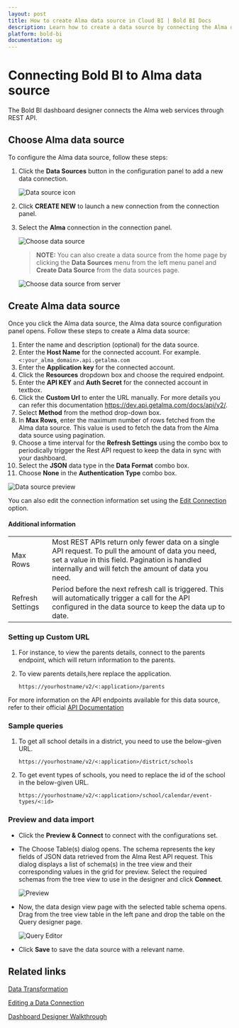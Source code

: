 ```yaml
---
layout: post
title: How to create Alma data source in Cloud BI | Bold BI Docs
description: Learn how to create a data source by connecting the Alma data through its REST API endpoint in Dashboard Designer with the Bold BI Cloud application.
platform: bold-bi
documentation: ug
---
```


# Connecting Bold BI to Alma data source
The Bold BI dashboard designer connects the Alma web services through REST API.

## Choose Alma data source

To configure the Alma data source, follow these steps:
1. Click the **Data Sources** button in the configuration panel to add a new data connection.

   ![Data source icon](/static/assets/working-with-datasource/data-connectors/images/common/DataSourcesIcon.png)
   
2. Click **CREATE NEW** to launch a new connection from the connection panel.
3. Select the **Alma** connection in the connection panel.

   ![Choose data source](/static/assets/working-with-datasource/data-connectors/images/Alma/Almapng.png)

   > **NOTE:** You can also create a data source from the home page by clicking the **Data Sources** menu from the left menu panel and **Create Data Source** from the data sources page.

   ![Choose data source from server](/static/assets/working-with-datasource/data-connectors/images/Alma/AlmaDS_server.png)

## Create Alma data source
Once you click the Alma data source, the Alma data source configuration panel opens. Follow these steps to create a Alma data source:
1.  Enter the name and description (optional) for the data source.
2.  Enter the **Host Name** for the connected account. For example. `<:your_alma_domain>.api.getalma.com`
3.  Enter the **Application key** for the connected account.
4.  Click the **Resources** dropdown box and choose the required endpoint.
5.  Enter the **API KEY** and **Auth Secret** for the connected account in textbox.
6.  Click the **Custom Url** to enter the URL manually. For more details you  can refer this documentation https://dev.api.getalma.com/docs/api/v2/.
7.  Select **Method** from the method drop-down box.
8.  In **Max Rows**, enter the maximum number of rows fetched from the Alma data source. This value is used to fetch the data from the Alma data source using pagination.
9.  Choose a time interval for the **Refresh Settings** using the combo box to periodically trigger the Rest API request to keep the data in sync with your dashboard.
10. Select the **JSON** data type in the **Data Format** combo box.
11. Choose **None** in the **Authentication Type** combo box.  

 ![Data source preview](/static/assets/working-with-datasource/data-connectors/images/Alma/AlmaDS.png)  

You can also edit the connection information set using the  [Edit Connection](/working-with-data-source/editing-a-data-connection/) option.

#### Additional information
<table width="600">
<tr>
<td>
Max Rows
</td>
<td>
Most REST APIs return only fewer data on a single API request. To pull the amount of data you need, set a value in this field.  
Pagination is handled internally and will fetch the amount of data you need.
</td>
</tr>
<tr>
<td>
Refresh Settings
</td>
<td>
Period before the next refresh call is triggered. This will automatically trigger a call for the API configured in the data source to keep the data up to date.
</td>
</tr>
</table>

### Setting up Custom URL
1. For instance, to view the parents details, connect to the parents endpoint, which will return information to the parents.  
2. To view parents details,here replace the application. 

   `https://yourhostname/v2/<:application>/parents`

For more information on the API endpoints available for this data source, refer to their official [API Documentation](https://dev.api.getalma.com/docs/api/v2/)
   

### Sample queries

1. To get all school details in a district, you need to use the below-given URL.

   `https://yourhostname/v2/<:application>/district/schools`

2. To get event types of schools, you need to replace the id of the school in the below-given URL.

   `https://yourhostname/v2/<:application>/school/calendar/event-types/<:id>`


### Preview and data import
* Click the **Preview & Connect** to connect with the configurations set.
* The Choose Table(s) dialog opens. The schema represents the key fields of JSON data retrieved from the Alma Rest API request. This dialog displays a list of schema(s) in the tree view and their corresponding values in the grid for preview. Select the required schemas from the tree view to use in the designer and click **Connect**.

   ![Preview](/static/assets/working-with-datasource/data-connectors/images/common/Preview.png)

* Now, the data design view page with the selected table schema opens. Drag from the tree view table in the left pane and drop the table on the Query designer page.

   ![Query Editor](/static/assets/working-with-datasource/data-connectors/images/common/QueryEditor.png)

* Click **Save** to save the data source with a relevant name.

## Related links
[Data Transformation](/working-with-data-source/transforming-data/joining-table/)

[Editing a Data Connection](/working-with-data-source/editing-a-data-connection/)   

[Dashboard Designer Walkthrough](/getting-started/creating-dashboard/)

